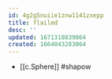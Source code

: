 ```yaml
---
id: 4g2g5nuiie1znw1141zxepp
title: flailed
desc: ''
updated: 1671318839064
created: 1664043283064
---
```


- [[c.Sphere]] #shapow